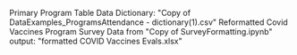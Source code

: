 Primary Program Table Data Dictionary: "Copy of DataExamples_ProgramsAttendance - dictionary(1).csv"
Reformatted Covid Vaccines Program Survey Data from "Copy of SurveyFormatting.ipynb" output: "formatted COVID Vaccines Evals.xlsx"
